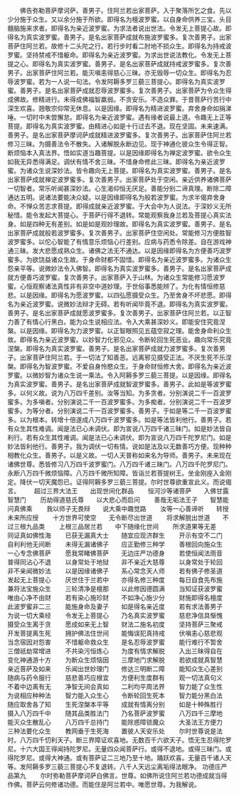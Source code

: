 <!-- { "loadSidebar": true } -->
　　佛告弥勒菩萨摩诃萨。善男子。住阿兰若出家菩萨。入于聚落所乞之食。先以少分施于众生。又以余分施于所欲。即得名为檀波罗蜜。以自身命供养三宝。头目髓脑施来求者。即得名为亲近波罗蜜。为求法者说出世法。令发无上菩提心故。即得名为真实波罗蜜。善男子。是名出家菩萨成就布施波罗蜜多。复次善男子。出家菩萨住阿兰若。故修十二头陀之行。若行步时看二肘地不损众生。即得名为持戒波罗蜜。坚持禁戒不惜躯命。即得名为亲近波罗蜜。为求出世说法教化。令发无上菩提之心。即得名为真实波罗蜜。善男子。是名出家菩萨成就持戒波罗蜜多。复次善男子。出家菩萨住阿兰若。能灭嗔恚得慈心三昧。亦无毁辱一切众生。即得名为忍辱波罗蜜。若为一人说一句法。令发阿耨多罗三藐三菩提心。即得名为真实波罗蜜。善男子。是名出家菩萨成就忍辱波罗蜜多。复次善男子。出家菩萨为令众生得成佛故。修精进行。未得成佛福智羸弱。不贪安乐。不造众罪。于昔菩萨行苦行中深生欢喜。翘敬宗仰常无休息。以是因缘。即得名为精进波罗蜜。弃舍身命如捐涕唾。一切时中未尝懈怠。即得名为亲近波罗蜜。遇有缘者说最上道。令趣无上正等菩提。即得名为真实波罗蜜。由精进心如是十行过去不退。现在坚固。未来速满。善男子。是名出家菩萨摩诃萨成就精进波罗蜜多。复次善男子。出家菩萨住阿兰若修习三昧。为摄善法令不散失。入诸解脱永断边见。现于神通化彼众生令得正智。断烦恼本入真法界。悟如实道当趣菩提。以是因缘即得名为禅定波罗蜜。欲令众生如我无异悉得满足。调伏有情不舍三昧。不惜身命修此三昧。即得名为亲近波罗蜜。为诸众生说深妙法。皆令趣向无上菩提。即得名为真实波罗蜜。善男子。是名出家菩萨成就禅定波罗蜜多。复次善男子。出家菩萨处于空闲。亲近供养诸佛菩萨一切智者。常乐听闻甚深妙法。心生渴仰恒无厌足。善能分别二谛真理。断除二障通达五明。说诸法要能决众疑。以是因缘即得名为般若波罗蜜。为求半偈弃舍身命。不惮众苦志求菩提。即得成就亲近波罗蜜。于大会中为人说法。于深妙义无所秘惜。能令发起大菩提心。于菩萨行得不退转。常能观察我身兰若及菩提心真实法身。如是四种无有差别。如是如是观妙理故。即得名为真实波罗蜜。善男子。是名出家菩萨成就般若波罗蜜多。复次善男子。出家菩萨住空闲处。常能修习方便胜智波罗蜜多。以佗心智能了有情意乐烦恼心行差别。应病与药悉令除差。自在游戏神通三昧。发大悲愿成熟众生。诸佛之法无不通达。以是因缘即得名为方便善巧波罗蜜多。为欲饶益诸众生故。于身命财都不固惜。即得名为亲近波罗蜜多。为诸众生怨亲平等。说微妙法令入佛智。即得名为真实波罗蜜多。善男子。是名出家菩萨成就方便善巧波罗蜜。复次善男子。出家菩萨入于山林。为诸众生常能修习愿波罗蜜。心恒观察诸法真性非有非空中道妙理。于世俗事悉能辨了。为化有情恒修慈悲。以是因缘。即得名为愿波罗蜜。以四弘愿摄受众生。乃至舍身不坏悲愿。即得名为亲近波罗蜜。说微妙法辩才无碍。若有听闻毕竟不退。即得名为真实波罗蜜。善男子。是名出家菩萨成就愿波罗蜜多。复次善男子。出家菩萨住阿兰若。以正智力善了有情心行黑白。能为众生说相应法。令入大乘甚深妙义。即能安住究竟涅槃。以是因缘。即得名为力波罗蜜。以正智眼照见五蕴空寂之理。能舍身命利众生故。即得名为亲近波罗蜜。以妙智力化邪见众。令断轮回生死恶业。趣向常乐究竟涅槃。即得名为真实波罗蜜。善男子。是名出家菩萨成就力波罗蜜多。复次善男子。出家菩萨住阿兰若。于一切法了知善恶。远离邪见摄受正法。不厌生死不乐涅槃。即得名为智波罗蜜。不爱自身怜愍众生。于身命财恒修大舍。即得名为亲近波罗蜜。以微妙智为诸众生说一乘法。令入阿耨多罗三藐三菩提。以是因缘。即得名为真实波罗蜜。善男子。是名出家菩萨成就智波罗蜜多。善男子。此如是等波罗蜜多。以何义故。说为八万四千差别。汝等当知。为多贪者。分别演说二千一百波罗蜜多。为多嗔者。分别演说二千一百波罗蜜多。为多痴者。分别演说二千一百波罗蜜多。为等分者。分别演说二千一百波罗蜜多。善男子。于如是等二千一百波罗蜜多。以为根本。转增十倍遂成八万四千波罗蜜多。如是等法皆利他行。善男子。若有众生其性难调。闻是法已心未调伏。即为宣说八万四千诸三昧门。如是妙法皆自利行。若有众生其性难调。闻是法已心未调伏。即为宣说八万四千陀罗尼门。如是妙法皆利他行。善男子。我为调伏一切有情。说如是法及以无数善巧方便。现种种相教化众生。善男子。以是义故。一切人天普称如来名为导师。善男子。未来现在诸佛世尊。悉皆修习八万四千波罗蜜门。八万四千诸三昧门。八万四千陀罗尼门。永断八万四千微烦恼障。八万四千微所知障。皆诣兰若菩提树王。坐金刚座入金刚定。降伏一切天魔怨已。证得阿耨多罗三藐三菩提。尔时世尊欲重宣此义。而说偈言。
　　超过三界大法王　　出现世间化群品
　　恒河沙等诸菩萨　　入佛甘露智慧门
　　历劫得道慈氏尊　　以大悲心而启问
　　善哉无垢法王子　　智慧能问真佛乘
　　我以师子无畏辩　　说大乘中趣觉路
　　汝等一心善谛听　　转授未来所应授
　　十方世界可使空　　无令断尽出世道
　　将求解脱出世道　　不过三根九品类
　　上根三品居兰若　　中下随缘化世间
　　所求道果等无差　　同证真如佛性海
　　已获无漏真大士　　随宜应现济群生
　　开示有空不二门　　自利利他无间断
　　未得无漏诸佛子　　应正勤修三种学
　　善根回向施众生　　一心专念佛菩萨
　　愿我常睹佛菩萨　　无边庄严功德身
　　若使恒闻法雨音　　普得同沾心不退
　　以身常处于地狱　　非不亲近大慈尊
　　以身常处于轮回　　非不亲闻微妙法
　　以是因缘诸佛子　　系心常念天人师
　　若有佛子修圣道　　发起无上菩提心
　　厌世住于兰若中　　亦得名修三种度
　　每日自食先布施　　兼将法宝施众生
　　三轮清净是檀那　　以此修因德圆满
　　当知证获波罗蜜　　唯由心净不由财
　　若有染心施珍财　　不如净心施少分
　　财施即得名檀度　　此波罗蜜非二三
　　能施身命及妻子　　如是得名亲近度
　　若有求法善男子　　为说一切大乘经
　　令发无上菩提心　　乃名真实波罗蜜
　　慈悲净信具惭愧　　摄受众生离于贪
　　愿成如来无上智　　财法二施名初度
　　坚持菩萨三聚戒　　开发菩提离生死
　　拥护佛法住世间　　能悔误犯真持戒
　　伏嗔恚心慈悲观　　当念宿因对怨害
　　不惜躯命救众生　　是名忍辱波罗蜜
　　能行难行不暂舍　　三僧祇劫常增进
　　不共染污恒炼心　　为度有情求解脱
　　入出三昧得自在　　变化神通游十方
　　为断众生烦恼因　　三摩地门求解脱
　　若欲成就真智慧　　亲近菩萨及如来
　　乐闻出世妙理门　　修达三明断二障
　　能知众生心差别　　随病与药令服行
　　慈悲善巧应根宜　　方便利生度群有
　　观一切法真句义　　不着中边离有无
　　净智无间会真如　　二利均平周法界
　　智力能了众生性　　为说相应种种法
　　智力能入众生心　　令断轮回生死本
　　智力能分黑白法　　随应取舍各了知
　　生死涅槃本平等　　成就有情离分别
　　如是十种殊胜行　　摄入八万四千中
　　随其品类胜法门　　乃名菩萨波罗蜜
　　八万四千三摩地　　能灭众生散乱心
　　八万四千总持门　　能除惑障锁魔众
　　大圣法王方便力　　三种法要化众生
　　教网垂于生死海　　置彼人天安乐处
　　尔时世尊说是法时。八万四千忉利天子。断三界障证欢喜地。无数百千六欲天子。悟无生忍得陀罗尼。十六大国王得闻持陀罗尼。无量四众闻菩萨行。或得不退地。或得三昧门。或得陀罗尼。或得大神通。或有菩萨证二三地乃至十地。踊跃欢喜。无量百千诸人天等。发阿耨多罗三藐三菩提心不复退转。八千人天远尘离垢得法眼净。
功德庄严品第九
　　尔时弥勒菩萨摩诃萨白佛言。世尊。如佛所说住阿兰若功德成就当得作佛。菩萨云何修诸功德。而能住是阿兰若中。唯愿世尊。为我解说。
